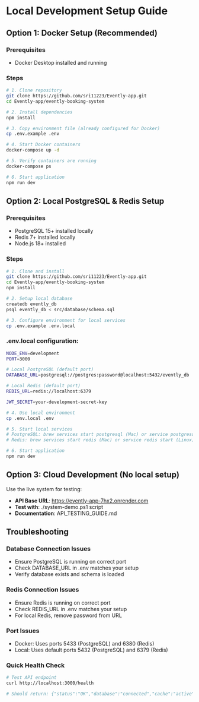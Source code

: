 # Local Development Setup Guide

## Option 1: Docker Setup (Recommended)

### Prerequisites
- Docker Desktop installed and running

### Steps
```bash
# 1. Clone repository
git clone https://github.com/sri11223/Evently-app.git
cd Evently-app/evently-booking-system

# 2. Install dependencies
npm install

# 3. Copy environment file (already configured for Docker)
cp .env.example .env

# 4. Start Docker containers
docker-compose up -d

# 5. Verify containers are running
docker-compose ps

# 6. Start application
npm run dev
```

## Option 2: Local PostgreSQL & Redis Setup

### Prerequisites
- PostgreSQL 15+ installed locally
- Redis 7+ installed locally
- Node.js 18+ installed

### Steps
```bash
# 1. Clone and install
git clone https://github.com/sri11223/Evently-app.git
cd Evently-app/evently-booking-system
npm install

# 2. Setup local database
createdb evently_db
psql evently_db < src/database/schema.sql

# 3. Configure environment for local services
cp .env.example .env.local
```

### .env.local configuration:
```bash
NODE_ENV=development
PORT=3000

# Local PostgreSQL (default port)
DATABASE_URL=postgresql://postgres:password@localhost:5432/evently_db

# Local Redis (default port) 
REDIS_URL=redis://localhost:6379

JWT_SECRET=your-development-secret-key
```

```bash
# 4. Use local environment
cp .env.local .env

# 5. Start local services
# PostgreSQL: brew services start postgresql (Mac) or service postgresql start (Linux)
# Redis: brew services start redis (Mac) or service redis start (Linux)

# 6. Start application
npm run dev
```

## Option 3: Cloud Development (No local setup)

Use the live system for testing:
- **API Base URL**: https://evently-app-7hx2.onrender.com
- **Test with**: ./system-demo.ps1 script
- **Documentation**: API_TESTING_GUIDE.md

## Troubleshooting

### Database Connection Issues
- Ensure PostgreSQL is running on correct port
- Check DATABASE_URL in .env matches your setup
- Verify database exists and schema is loaded

### Redis Connection Issues  
- Ensure Redis is running on correct port
- Check REDIS_URL in .env matches your setup
- For local Redis, remove password from URL

### Port Issues
- Docker: Uses ports 5433 (PostgreSQL) and 6380 (Redis)  
- Local: Uses default ports 5432 (PostgreSQL) and 6379 (Redis)

### Quick Health Check
```bash
# Test API endpoint
curl http://localhost:3000/health

# Should return: {"status":"OK","database":"connected","cache":"active"}
```